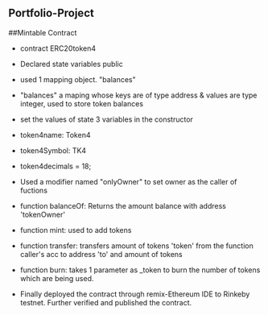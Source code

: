 ## Portfolio-Project
##Mintable Contract

- contract ERC20token4

- Declared state variables public
- used 1 mapping object. "balances"
- "balances" a maping whose keys are of type address & values are type integer, used to store token balances
- set the values of state 3 variables in the constructor
- token4name: Token4
- token4Symbol: TK4
- token4decimals = 18;
- Used a modifier named "onlyOwner" to set owner as the caller of fuctions
- function balanceOf: Returns the amount balance with address 'tokenOwner'
- function mint: used to add tokens
- function transfer: transfers amount of tokens 'token' from the function caller's acc to address 'to' and amount of tokens
- function burn: takes 1 parameter as _token to burn the number of tokens which are being used. 

- Finally deployed the contract through remix-Ethereum IDE to Rinkeby testnet. Further verified and published the contract.
